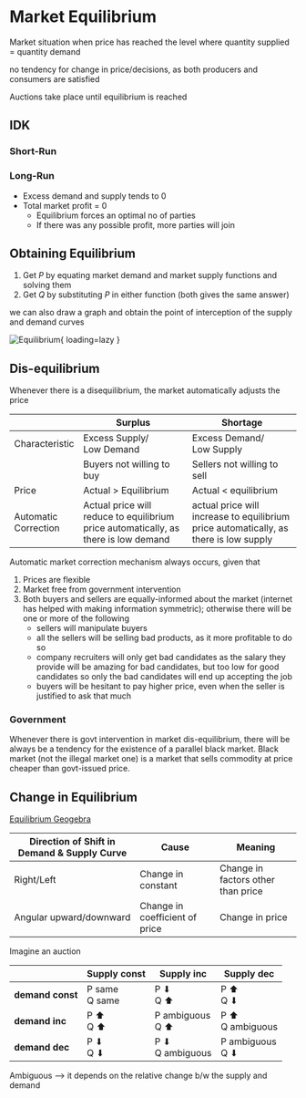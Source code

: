 # Market Equilibrium

Market situation when price has reached the level where quantity supplied = quantity demand

no tendency for change in price/decisions, as both producers and consumers are satisfied

Auctions take place until equilibrium is reached
## IDK
### Short-Run


### Long-Run

- Excess demand and supply tends to 0
- Total market profit = 0
	- Equilibrium forces an optimal no of parties
	- If there was any possible profit, more parties will join

## Obtaining Equilibrium

1. Get $P$ by equating market demand and market supply functions and solving them
2. Get $Q$ by substituting $P$ in either function
   (both gives the same answer)

we can also draw a graph and obtain the point of interception of the supply and demand curves

![Equilibrium](img/equilibrium.svg){ loading=lazy }

## Dis-equilibrium

Whenever there is a disequilibrium, the market automatically adjusts the price

|                           | Surplus                                                                             | Shortage                                                                              |
| ------------------------- | ----------------------------------------------------------------------------------- | ------------------------------------------------------------------------------------- |
| Characteristic            | Excess Supply/<br />Low Demand                                                      | Excess Demand/<br />Low Supply                                                        |
|                           | Buyers not willing to buy                                                           | Sellers not willing to sell                                                           |
| Price                     | Actual > Equilibrium                                                                | Actual < equilibrium                                                                  |
| Automatic<br />Correction | Actual price will reduce to equilibrium price automatically, as there is low demand | actual price will increase to equilibrium price automatically, as there is low supply |


Automatic market correction mechanism always occurs, given that

1. Prices are flexible
2. Market free from government intervention
3. Both buyers and sellers are equally-informed about the market (internet has helped with making information symmetric); otherwise there will be one or more of the following
   - sellers will manipulate buyers
   - all the sellers will be selling bad products, as it more profitable to do so
   - company recruiters will only get bad candidates as the salary they provide will be amazing for bad candidates, but too low for good candidates
     so only the bad candidates will end up accepting the job
   - buyers will be hesitant to pay higher price, even when the seller is justified to ask that much

### Government

Whenever there is govt intervention in market dis-equilibrium, there will be always be a tendency for the existence of a parallel black market. Black market (not the illegal market one) is a market that sells commodity at price cheaper than govt-issued price.

## Change in Equilibrium

[Equilibrium Geogebra](demo/equilibrium.ggb)

| Direction of Shift in Demand & Supply Curve | Cause                          | Meaning                            |
| ------------------------------------------- | ------------------------------ | ---------------------------------- |
| Right/Left                                  | Change in constant             | Change in factors other than price |
| Angular upward/downward                     | Change in coefficient of price | Change in price                    |

Imagine an auction

|                  | Supply const       | Supply inc           | Supply dec           |
| ---------------- | ------------------ | -------------------- | -------------------- |
| **demand const** | P same<br />Q same | P ⬇<br />Q ⬆         | P ⬆<br />Q ⬇         |
| **demand inc**   | P ⬆<br />Q ⬆       | P ambiguous<br />Q ⬆ | P ⬆<br />Q ambiguous |
| **demand dec**   | P ⬇<br />Q ⬇       | P ⬇<br />Q ambiguous | P ambiguous<br />Q ⬇ |

Ambiguous –> it depends on the relative change b/w the supply and demand